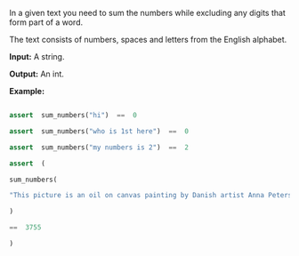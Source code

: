 ﻿
In a given text you need to sum the numbers while excluding any digits that form part of a word.

The text consists of numbers, spaces and letters from the English alphabet.

**Input:** A string.

**Output:** An int.

**Example:**
```py

assert  sum_numbers("hi")  ==  0

assert  sum_numbers("who is 1st here")  ==  0

assert  sum_numbers("my numbers is 2")  ==  2

assert  (

sum_numbers(

"This picture is an oil on canvas painting by Danish artist Anna Petersen between 1845 and 1910 year"

)

==  3755

)
```
